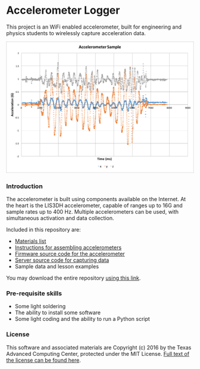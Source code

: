 # Accelerometer Logger

This project is an WiFi enabled accelerometer, built for engineering and physics students to wirelessly capture acceleration data.

![Sample Graph](./images/samplegraph.png)

### Introduction

The accelerometer is built using components available on the Internet. At the heart is the LIS3DH accelerometer, capable of ranges up to 16G and sample rates up to 400 Hz. Multiple accelerometers can be used, with simultaneous activation and data collection.

Included in this repository are:

- [Materials list](./MATERIALS.md)
- [Instructions for assembling accelerometers](./ASSEMBLY.md)
- [Firmware source code for the accelerometer](./firmware/)
- [Server source code for capturing data](./server/)
- Sample data and lesson examples

You may download the entire repository [using this link](https://github.com/jchuahtacc/AccelerometerLogger/archive/master.zip).

### Pre-requisite skills

- Some light soldering
- The ability to install some software
- Some light coding and the ability to run a Python script

### License

This software and associated materials are Copyright (c) 2016 by the Texas Advanced Computing Center, protected under the MIT License. [Full text of the license can be found here](./LICENSE.txt).
